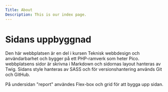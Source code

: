 ```yaml
---
Title: About
Description: This is our index page.
---
```

<h1>Sidans uppbyggnad</h1>
Den här webbplatsen är en del i kursen Teknisk webbdesign och användarbarhet och bygger på ett PHP-ramverk som heter Pico.
webbplatsens sidor är skrivna i Markdown och sidornas layout hanteras av Twig. Sidans style hanteras av SASS och för versionshantering används Git och GitHub.

På undersidan "report" användes Flex-box och grid för att bygga upp sidan.

